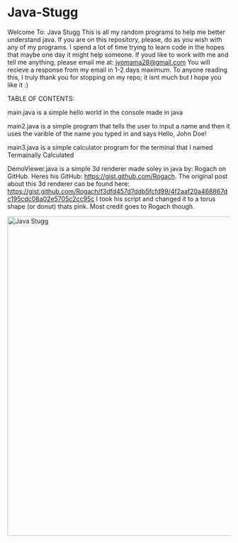 # Java-Stugg
Welcome To: Java Stugg
This is all my random programs to help me better understand java.
If you are on this repository, please, do as you wish with any of my programs. I spend a lot of time trying to learn code in the hopes that maybe one day it might help someone.
If youd like to work with me and tell me anything, please email me at: jyomama28@gmail.com
You will recieve a response from my email in 1-2 days maximum. To anyone reading this, I truly thank you for stopping on my repo; it isnt much but I hope you like it :)


TABLE OF CONTENTS:

main.java is a simple hello world in the console made in java

main2.java is a simple program that tells the user to input a name and then it uses the varible of the name you typed in and says Hello, John Doe!

main3.java is a simple calculator program for the terminal that I named Termainally Calculated

DemoViewer.java is a simple 3d renderer made soley in java by: Rogach on GitHub. Heres his GitHub: https://gist.github.com/Rogach. 
The original post about this 3d renderer can be found here: https://gist.github.com/Rogach/f3dfd457d7ddb5fcfd99/4f2aaf20a468867dc195cdc08a02e5705c2cc95c 
I took his script and changed it to a torus shape (or donut) thats pink. Most credit goes to Rogach though. 











<img width="1280" height="720" alt="Java Stugg" src="https://github.com/user-attachments/assets/fcfe6697-df94-46cb-913e-8eb2fbbfb4fc" />
